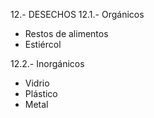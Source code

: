 12.- DESECHOS
12.1.- Orgánicos
- Restos de alimentos
- Estiércol

12.2.- Inorgánicos
- Vidrio
- Plástico
- Metal
